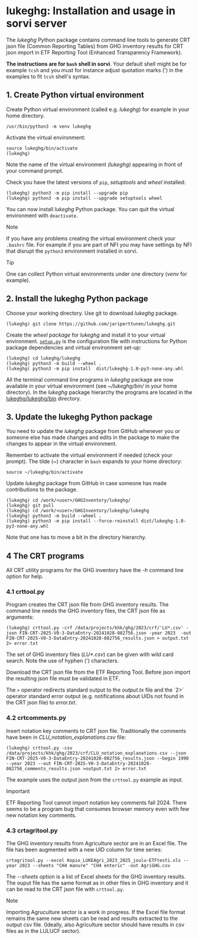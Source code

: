 # lukeghg: Installation and usage in sorvi server
The *lukeghg* Python package contains command line tools to generate CRT json  file (Common Reporting Tables)
from GHG inventory results for CRT json import in ETF Reporting Tool (Enhanced Transparency Framework).

**The instructions are for `bash` shell in sorvi**. Your default shell might be for example `tcsh` 
and you must for instance adjust quotation marks (') in the examples to fit `tcsh` shell's syntax. 

## 1. Create Python virtual environment

Create Python virtual environment (called e.g. *lukeghg*) for example in your home directory.

	/usr/bin/python3 -m venv lukeghg

Activate the virtual environment:

	source lukeghg/bin/activate
	(lukeghg)

Note the name of the virtual environment *(lukeghg)* appearing in front of your command prompt.

Check you have the latest versions of `pip`, *setuptools* and *wheel* installed:

	(lukeghg) python3 -m pip install --upgrade pip
	(lukeghg) python3 -m pip install --upgrade setuptools wheel

You can now install *lukeghg* Python package. You can quit the virtual environment with `deactivate`.

>[!NOTE]
>If you have any problems creating the virtual environment check your `.bashrc` file. For example 
>if you are part of NFI  you may have settings by NFI that  disrupt the `python3`
>environment installed in sorvi.

>[!TIP] 
>One can collect Python virtual environments under one directory (*venv* for example). 

## 2. Install the lukeghg Python package
Choose your working directory. Use git to download *lukeghg* package.

	(lukeghg) git clone https://github.com/jariperttunen/lukeghg.git

Create the *wheel package* for *lukeghg* and install it to your virtual environment. 
[`setup.py`](lukeghg/setup.py) is the configuration file with instructions 
for Python package dependencies and virtual environment set-up:

	(lukeghg) cd lukeghg/lukeghg
	(lukeghg) python3 -m build --wheel .
	(lukeghg( python3 -m pip install  dist/lukeghg-1.0-py3-none-any.whl

All the terminal command line programs in *lukeghg* package are now available in your virtual environment
(see *~/lukeghg/bin/* in your home directory). In the *lukeghg* package hierarchy the programs are located
in the [lukeghg/lukeghg/bin](lukeghg/lukeghg/bin) directory.

## 3. Update the lukeghg Python package

You need to update the *lukeghg* package from GitHub whenever you or someone else has made changes
and edits in the package to make the changes to appear in the virtual environment.

Remember to activate the virtual environment if needed (check your
prompt). The tilde (~) character in `bash` expands to your home directory: 

	source ~/lukeghg/bin/activate

Update *lukeghg* package from GitHub in case someone has made contributions to the package.

	(lukeghg) cd /work/<user>/GHGInventory/lukeghg/
	(lukeghg) git pull
	(lukeghg) cd /work/<user>/GHGInventory/lukeghg/lukeghg
	(lukeghg) python3 -m build --wheel .
	(lukeghg) python3 -m pip install --force-reinstall dist/lukeghg-1.0-py3-none-any.whl

Note that one has to move a bit in the directory hierarchy.

## 4 The CRT programs

All CRT utility programs for the GHG inventory have the *-h* command line option for help.

### 4.1 crttool.py

Program creates the CRT json file from GHG inventory results. The command line needs the GHG inventory files,
the CRT json file as arguments:

	(lukeghg) crttool.py -crf /data/projects/khk/ghg/2023/crf/'LU*.csv' -json FIN-CRT-2025-V0-3-DataEntry-20241028-082756.json -year 2023  -out FIN-CRT-2025-V0-3-DataEntry-20241028-082756_results.json > output.txt 2> error.txt
	
The set of GHG inventory files (*LU\*.csv*) can be given with wild card search. Note the use of hyphen (') characters.

Download the CRT json file from the ETF Reporting Tool. Before json import the resulting json file 
must be validated in ETF.

The `>` operator redirects standard output to the *output.tx* file and the `2>´ operator standard error output (e.g. notifications
about UIDs not found in the CRT json file) to *error.txt*.

### 4.2 crtcomments.py
Insert notation key comments to CRT json file. Traditionally the comments have been in *CLU_notation_explanations.csv* file:

	(lukeghg) crttool.py -csv  /data/projects/khk/ghg/2023/crf/CLU_notation_explanations.csv --json FIN-CRT-2025-V0-3-DataEntry-20241028-082756_results.json --begin 1990 --year 2023 --out FIN-CRT-2025-V0-3-DataEntry-20241028-082756_comments_results.json >output.txt 2> error.txt
	
The example uses the output json from the `crttool.py` example as input. 

>[!IMPORTANT]
>ETF Reporting Tool cannot import notation key comments fall 2024. There seems to be a program bug that consumes 
>browser memory even with few new notation key comments.

### 4.3 crtagritool.py
The GHG inventory results from Agriculture sector are in an Excel file. The file has been augmented with a new UID column
for time series:

	crtagritool.py --excel Kopio_LUKEAgri_2023_2025_joulu-ETFtesti.xls --year 2023 --sheets "CH4 manure" "CH4 enteric" -out AgriGHG.csv

The *--sheets* option is a list of Excel sheets for the GHG inventory results. The ouput file has the same format as
in other files in GHG inventory and it can be read to the CRT json file with `crttool.py`.

>[!NOTE]
>Importing Agruculture sector is a work in progress. If the Excel file format remains the same new sheets can be read and results extracted
>to the output csv file. (Ideally, also Agriculture sector should have results in csv files as in the LULUCF sector). 
